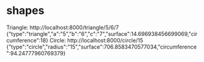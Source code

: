 # shapes
Triangle: 
  http://localhost:8000/triangle/5/6/7
  {"type":"triangle","a":"5","b":"6","c":"7","surface":14.696938456699069,"circumference":18}
Circle:
  http://localhost:8000/circle/15
  {"type":"circle","radius":"15","surface":706.8583470577034,"circumference":94.24777960769379}
